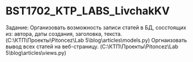 # BST1702_KTP_LABS_LivchakKV
Задание:
  Организовать возможность записи статей в БД, сосстоящих из: автора, даты создания, заголовка, текста. (C:\КТП\Проекты\Pitoncez\Lab 5\blog\articles\models.py)
  Оргнаизовать вывод всех статей на веб-страницу. (C:\КТП\Проекты\Pitoncez\Lab 5\blog\articles\views.py)

